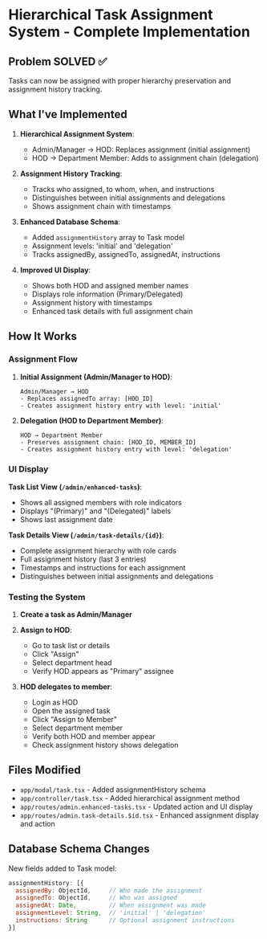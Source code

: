 # Hierarchical Task Assignment System - Complete Implementation

## Problem SOLVED ✅
Tasks can now be assigned with proper hierarchy preservation and assignment history tracking.

## What I've Implemented

1. **Hierarchical Assignment System**: 
   - Admin/Manager → HOD: Replaces assignment (initial assignment)
   - HOD → Department Member: Adds to assignment chain (delegation)

2. **Assignment History Tracking**:
   - Tracks who assigned, to whom, when, and instructions
   - Distinguishes between initial assignments and delegations
   - Shows assignment chain with timestamps

3. **Enhanced Database Schema**:
   - Added `assignmentHistory` array to Task model
   - Assignment levels: 'initial' and 'delegation'
   - Tracks assignedBy, assignedTo, assignedAt, instructions

4. **Improved UI Display**:
   - Shows both HOD and assigned member names
   - Displays role information (Primary/Delegated)
   - Assignment history with timestamps
   - Enhanced task details with full assignment chain

## How It Works

### Assignment Flow

1. **Initial Assignment (Admin/Manager to HOD)**:
   ```
   Admin/Manager → HOD
   - Replaces assignedTo array: [HOD_ID]
   - Creates assignment history entry with level: 'initial'
   ```

2. **Delegation (HOD to Department Member)**:
   ```
   HOD → Department Member
   - Preserves assignment chain: [HOD_ID, MEMBER_ID]
   - Creates assignment history entry with level: 'delegation'
   ```

### UI Display

**Task List View (`/admin/enhanced-tasks`)**:
- Shows all assigned members with role indicators
- Displays "(Primary)" and "(Delegated)" labels
- Shows last assignment date

**Task Details View (`/admin/task-details/{id}`)**:
- Complete assignment hierarchy with role cards
- Full assignment history (last 3 entries)
- Timestamps and instructions for each assignment
- Distinguishes between initial assignments and delegations

### Testing the System

1. **Create a task as Admin/Manager**
2. **Assign to HOD**: 
   - Go to task list or details
   - Click "Assign" 
   - Select department head
   - Verify HOD appears as "Primary" assignee

3. **HOD delegates to member**:
   - Login as HOD
   - Open the assigned task
   - Click "Assign to Member"
   - Select department member
   - Verify both HOD and member appear
   - Check assignment history shows delegation

## Files Modified
- `app/modal/task.tsx` - Added assignmentHistory schema
- `app/controller/task.tsx` - Added hierarchical assignment method
- `app/routes/admin.enhanced-tasks.tsx` - Updated action and UI display  
- `app/routes/admin.task-details.$id.tsx` - Enhanced assignment display and action

## Database Schema Changes

New fields added to Task model:
```javascript
assignmentHistory: [{
  assignedBy: ObjectId,     // Who made the assignment
  assignedTo: ObjectId,     // Who was assigned
  assignedAt: Date,         // When assignment was made
  assignmentLevel: String,  // 'initial' | 'delegation'
  instructions: String      // Optional assignment instructions
}]
``` 